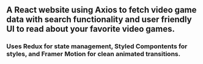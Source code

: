 ## A React website using Axios to fetch video game data with search functionality and user friendly UI to read about your favorite video games. 
### Uses Redux for state management, Styled Compontents for styles, and Framer Motion for clean animated transitions. 
